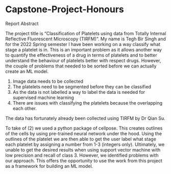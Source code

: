 # Capstone-Project-Honours

Report Abstract 

The project title is “Classification of Platelets using data from Totally Internal Reflective Fluorescent Microscopy (TIRFM)”. My name is Tegh Bir Singh and for the 2022 Spring semester I have been working on a way classify what stage a platelet is in. This is an important problem as it allows another way to quantify the effectiveness of a drug in terms of platelets and to better understand the behaviour of platelets better with respect drugs. 
However, the couple of problems that needed to be sorted before we can actually create an ML model. 
1.	Image data needs to be collected 
2.	The platelets need to be segmented before they can be classified 
3.	As the data is not labelled a way to label the data is needed for supervised machine learning 
4.	There are issues with classifying the platelets because the overlapping each other. 


The data has fortunately already been collected using TIRFM by Dr Qian Su.
  
To take of (2) we used a python package of cellpose. This creates outlines of the cells by using pre-trained neural network under the hood. 
Using the outlines of the platelet we are then able to get the user label what stage each platelet by assigning a number from 1-3 (integers only).
Ultimately, we unable to get the desired results when using support vector machine with low precision and recall of class 3. However, we identified problems with our approach. This offers the opportunity to use the work from this project as a framework for building an ML model.  
